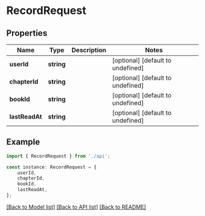 # RecordRequest


## Properties

Name | Type | Description | Notes
------------ | ------------- | ------------- | -------------
**userId** | **string** |  | [optional] [default to undefined]
**chapterId** | **string** |  | [optional] [default to undefined]
**bookId** | **string** |  | [optional] [default to undefined]
**lastReadAt** | **string** |  | [optional] [default to undefined]

## Example

```typescript
import { RecordRequest } from './api';

const instance: RecordRequest = {
    userId,
    chapterId,
    bookId,
    lastReadAt,
};
```

[[Back to Model list]](../README.md#documentation-for-models) [[Back to API list]](../README.md#documentation-for-api-endpoints) [[Back to README]](../README.md)
